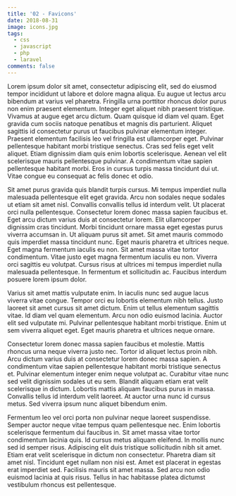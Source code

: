 ```yaml
---
title: '02 - Favicons'
date: 2018-08-31
image: icons.jpg
tags:
  - css
  - javascript
  - php
  - laravel
comments: false
---
```

Lorem ipsum dolor sit amet, consectetur adipiscing elit, sed do eiusmod tempor incididunt ut labore et dolore magna aliqua. Eu augue ut lectus arcu bibendum at varius vel pharetra. Fringilla urna porttitor rhoncus dolor purus non enim praesent elementum. Integer eget aliquet nibh praesent tristique. Vivamus at augue eget arcu dictum. Quam quisque id diam vel quam. Eget gravida cum sociis natoque penatibus et magnis dis parturient. Aliquet sagittis id consectetur purus ut faucibus pulvinar elementum integer. Praesent elementum facilisis leo vel fringilla est ullamcorper eget. Pulvinar pellentesque habitant morbi tristique senectus. Cras sed felis eget velit aliquet. Etiam dignissim diam quis enim lobortis scelerisque. Aenean vel elit scelerisque mauris pellentesque pulvinar. A condimentum vitae sapien pellentesque habitant morbi. Eros in cursus turpis massa tincidunt dui ut. Vitae congue eu consequat ac felis donec et odio.

Sit amet purus gravida quis blandit turpis cursus. Mi tempus imperdiet nulla malesuada pellentesque elit eget gravida. Arcu non sodales neque sodales ut etiam sit amet nisl. Convallis convallis tellus id interdum velit. Ut placerat orci nulla pellentesque. Consectetur lorem donec massa sapien faucibus et. Eget arcu dictum varius duis at consectetur lorem. Elit ullamcorper dignissim cras tincidunt. Morbi tincidunt ornare massa eget egestas purus viverra accumsan in. Ut aliquam purus sit amet. Sit amet mauris commodo quis imperdiet massa tincidunt nunc. Eget mauris pharetra et ultrices neque. Eget magna fermentum iaculis eu non. Sit amet massa vitae tortor condimentum. Vitae justo eget magna fermentum iaculis eu non. Viverra orci sagittis eu volutpat. Cursus risus at ultrices mi tempus imperdiet nulla malesuada pellentesque. In fermentum et sollicitudin ac. Faucibus interdum posuere lorem ipsum dolor.

Varius sit amet mattis vulputate enim. In iaculis nunc sed augue lacus viverra vitae congue. Tempor orci eu lobortis elementum nibh tellus. Justo laoreet sit amet cursus sit amet dictum. Enim ut tellus elementum sagittis vitae. Id diam vel quam elementum. Arcu non odio euismod lacinia. Auctor elit sed vulputate mi. Pulvinar pellentesque habitant morbi tristique. Enim ut sem viverra aliquet eget. Eget mauris pharetra et ultrices neque ornare.

Consectetur lorem donec massa sapien faucibus et molestie. Mattis rhoncus urna neque viverra justo nec. Tortor id aliquet lectus proin nibh. Arcu dictum varius duis at consectetur lorem donec massa sapien. A condimentum vitae sapien pellentesque habitant morbi tristique senectus et. Pulvinar elementum integer enim neque volutpat ac. Curabitur vitae nunc sed velit dignissim sodales ut eu sem. Blandit aliquam etiam erat velit scelerisque in dictum. Lobortis mattis aliquam faucibus purus in massa. Convallis tellus id interdum velit laoreet. At auctor urna nunc id cursus metus. Sed viverra ipsum nunc aliquet bibendum enim.

Fermentum leo vel orci porta non pulvinar neque laoreet suspendisse. Semper auctor neque vitae tempus quam pellentesque nec. Enim lobortis scelerisque fermentum dui faucibus in. Sit amet massa vitae tortor condimentum lacinia quis. Id cursus metus aliquam eleifend. In mollis nunc sed id semper risus. Adipiscing elit duis tristique sollicitudin nibh sit amet. Etiam erat velit scelerisque in dictum non consectetur. Pharetra diam sit amet nisl. Tincidunt eget nullam non nisi est. Amet est placerat in egestas erat imperdiet sed. Facilisis mauris sit amet massa. Sed arcu non odio euismod lacinia at quis risus. Tellus in hac habitasse platea dictumst vestibulum rhoncus est pellentesque.
